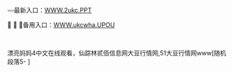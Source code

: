 <p>
	▫▫▫最新入口：<a href="http://www.baidu.com/link?url=6MA2SWnO3Raqke39an_0PUxosM6ZrUGzi1BN9tNnlPW&wd">WWW.2ukc.PPT</a> 
	<p>
		🥪
🥪
🥪备用入口：<a href="http://www.baidu.com/link?url=6MA2SWnO3Raqke39an_0PUxosM6ZrUGzi1BN9tNnlPW&wd">WWW.ukcwha.UPOU</a> 
	</p>
	<p>
		<br />
	</p>
	<p>
		漂亮妈妈4中文在线观看，仙踪林贰佰信息网大豆行情网,51大豆行情网www[随机段落5-
]
	</p>
